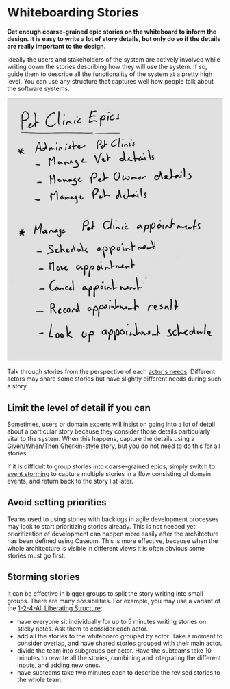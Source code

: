 # Whiteboarding Stories

**Get enough coarse-grained epic stories on the whiteboard to inform the design. It is easy to write a lot of story details, but only do so if the details are really important to the design.**

Ideally the users and stakeholders of the system are actively involved while writing down the stories describing how they will use the system. If so, guide them to describe all the functionality of the system at a pretty high level. You can use any structure that captures well how people talk about the software systems.

![Processed photo of a whiteboard containing stories](story-whiteboarding-example.jpg)

Talk through stories from the perspective of each [actor's needs](../actors/actor-whiteboarding.md). Different actors may share some stories but have slightly different needs during such a story.

## Limit the level of detail if you can

Sometimes, users or domain experts will insist on going into a lot of detail about a particular story because they consider those details particularly vital to the system. When this happens, capture the details using a [Given/When/Then Gherkin-style story](story-template.md), but you do not need to do this for all stories.

If it is difficult to group stories into coarse-grained epics, simply switch to [event storming](../events/event-storming.md) to capture multiple stories in a flow consisting of domain events, and return back to the story list later.

## Avoid setting priorities

Teams used to using stories with backlogs in agile development processes may look to start prioritizing stories already. This is not needed yet: prioritization of development can happen more easily after the architecture has been defined using Caseum. This is more effective, because when the whole architecture is visible in different views it is often obvious some stories must go first.

## Storming stories

It can be effective in bigger groups to split the story writing into small groups. There are many possibilities. For example, you may use a variant of the [1-2-4-All Liberating Structure](https://www.liberatingstructures.com/1-1-2-4-all/):

* have everyone sit individually for up to 5 minutes writing stories on sticky notes. Ask them to consider each actor.
* add all the stories to the whiteboard grouped by actor. Take a moment to consider overlap, and have shared stories grouped with their main actor.
* divide the team into subgroups per actor. Have the subteams take 10 minutes to rewrite all the stories, combining and integrating the different inputs, and adding new ones.
* have subteams take two minutes each to describe the revised stories to the whole team.
